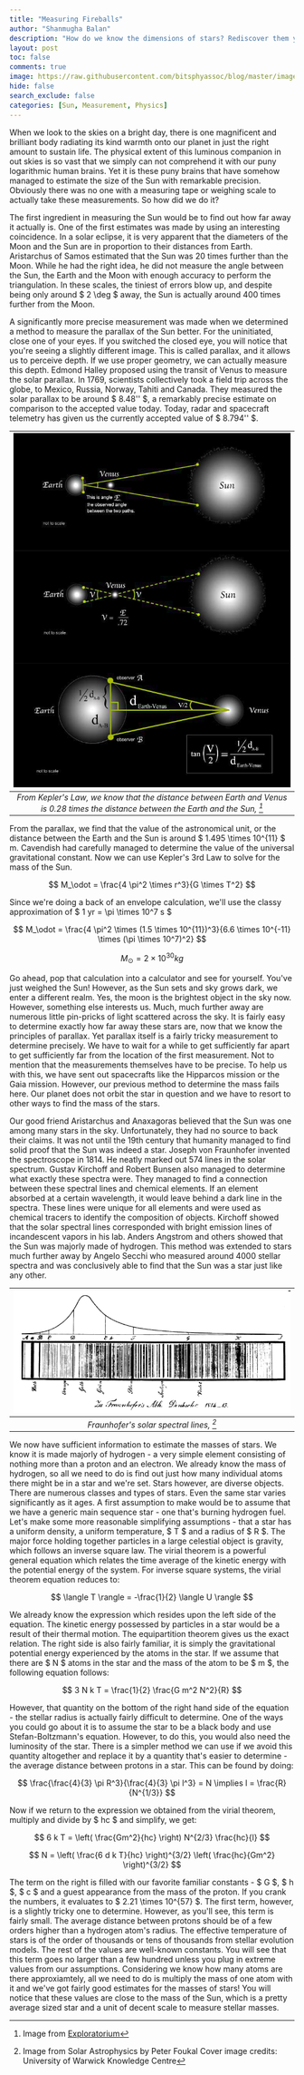 ```yaml
---
title: "Measuring Fireballs"
author: "Shanmugha Balan"
description: "How do we know the dimensions of stars? Rediscover them yourself using simple physics."
layout: post
toc: false
comments: true
image: https://raw.githubusercontent.com/bitsphyassoc/blog/master/images/blog/7-fireball/image-cover.jpg
hide: false
search_exclude: false
categories: [Sun, Measurement, Physics]
---
```



When we look to the skies on a bright day, there is one magnificent and brilliant body radiating its kind warmth onto our planet in just the right amount to sustain life. The physical extent of this luminous companion in out skies is so vast that we simply can not comprehend it with our puny logarithmic human brains. Yet it is these puny brains that have somehow managed to estimate the size of the Sun with remarkable precision. Obviously there was no one with a measuring tape or weighing scale to actually take these measurements. So how did we do it?

The first ingredient in measuring the Sun would be to find out how far away it actually is. One of the first estimates was made by using an interesting coincidence. In a solar eclipse, it is very apparent that the diameters of the Moon and the Sun are in proportion to their distances from Earth. Aristarchus of Samos estimated that the Sun was 20 times further than the Moon. While he had the right idea, he did not measure the angle between the Sun, the Earth and the Moon with enough accuracy to perform the triangulation. In these scales, the tiniest of errors blow up, and despite being only around $ 2 \deg $ away, the Sun is actually around 400 times further from the Moon.

A significantly more precise measurement was made when we determined a method to measure the parallax of the Sun better. For the uninitiated, close one of your eyes. If you switched the closed eye, you will notice that you're seeing a slightly different image. This is called parallax, and it allows us to perceive depth. If we use proper geometry, we can actually measure this depth. Edmond Halley proposed using the transit of Venus to measure the solar parallax. In 1769, scientists collectively took a field trip across the globe, to Mexico, Russia, Norway, Tahiti and Canada. They measured the solar parallax to be around $ 8.48'' $, a remarkably precise estimate on comparison to the accepted value today. Today, radar and spacecraft telemetry has given us the currently accepted value of $ 8.794'' $. 

|![Estimating the parallax of the Sun](https://raw.githubusercontent.com/bitsphyassoc/blog/master/images/blog/7-fireball/image1.png) | 
|:--:| 
| *From Kepler's Law, we know that the distance between Earth and Venus is 0.28 times the distance between the Earth and the Sun, [^1]* |

From the parallax, we find that the value of the astronomical unit, or the distance between the Earth and the Sun is around $ 1.495 \times 10^{11} $ m. Cavendish had carefully managed to determine the value of the universal gravitational constant. Now we can use Kepler's 3rd Law to solve for the mass of the Sun.

$$ M_\odot = \frac{4 \pi^2 \times r^3}{G \times T^2} $$

Since we're doing a back of an envelope calculation, we'll use the classy approximation of $ 1 yr = \pi \times 10^7 s $

$$ M_\odot = \frac{4 \pi^2 \times (1.5 \times 10^{11})^3}{6.6 \times 10^{-11} \times (\pi \times 10^7)^2} $$

$$ M_\odot = 2 \times 10^{30} kg$$

Go ahead, pop that calculation into a calculator and see for yourself. You've just weighed the Sun! However, as the Sun sets and sky grows dark, we enter a different realm. Yes, the moon is the brightest object in the sky now. However, something else interests us. Much, much further away are numerous little pin-pricks of light scattered across the sky. It is fairly easy to determine exactly how far away these stars are, now that we know the principles of parallax. Yet parallax itself is a fairly tricky measurement to determine precisely. We have to wait for a while to get sufficiently far apart to get sufficiently far from the location of the first measurement. Not to mention that the measurements themselves have to be precise. To help us with this, we have sent out spacecrafts like the Hipparcos mission or the Gaia mission. However, our previous method to determine the mass fails here. Our planet does not orbit the star in question and we have to resort to other ways to find the mass of the stars. 

Our good friend Aristarchus and Anaxagoras believed that the Sun was one among many stars in the sky. Unfortunately, they had no source to back their claims. It was not until the 19th century that humanity managed to find solid proof that the Sun was indeed a star. Joseph von Fraunhofer invented the spectroscope in 1814. He neatly marked out 574 lines in the solar spectrum. Gustav Kirchoff and Robert Bunsen also managed to determine what exactly these spectra were. They managed to find a connection between these spectral lines and chemical elements. If an element absorbed at a certain wavelength, it would leave behind a dark line in the spectra. These lines were unique for all elements and were used as chemical tracers to identify the composition of objects. Kirchoff showed that the solar spectral lines corresponded with bright emission lines of incandescent vapors in his lab. Anders Angstrom and others showed that the Sun was majorly made of hydrogen. This method was extended to stars much further away by Angelo Secchi who measured around 4000 stellar spectra and was conclusively able to find that the Sun was a star just like any other. 

|![Solar spectra](https://raw.githubusercontent.com/bitsphyassoc/blog/master/images/blog/7-fireball/image2.png) | 
|:--:| 
| *Fraunhofer's solar spectral lines, [^2]* |

We now have sufficient information to estimate the masses of stars. We know it is made majorly of hydrogen - a very simple element consisting of nothing more than a proton and an electron. We already know the mass of hydrogen, so all we need to do is find out just how many individual atoms there might be in a star and we're set. Stars however, are diverse objects. There are numerous classes and types of stars. Even the same star varies significantly as it ages. A first assumption to make would be to assume that we have a generic main sequence star - one that's burning hydrogen fuel. Let's make some more reasonable simplifying assumptions - that a star has a uniform density, a uniform temperature, $ T $ and a radius of $ R $. The major force holding together particles in a large celestial object is gravity, which follows an inverse square law. The virial theorem is a powerful general equation which relates the time average of the kinetic energy with the potential energy of the system. For inverse square systems, the virial theorem equation reduces to:

$$ \langle T \rangle = -\frac{1}{2} \langle U \rangle $$

We already know the expression which resides upon the left side of the equation. The kinetic energy possessed by particles in a star would be a result of their thermal motion. The equipartition theorem gives us the exact relation. The right side is also fairly familiar, it is simply the gravitational potential energy experienced by the atoms in the star. If we assume that there are $ N $ atoms in the star and the mass of the atom to be $ m $, the following equation follows:

$$ 3 N k T = \frac{1}{2} \frac{G m^2 N^2}{R} $$

However, that quantity on the bottom of the right hand side of the equation - the stellar radius is actually fairly difficult to determine. One of the ways you could go about it is to assume the star to be a black body and use Stefan-Boltzmann's equation. However, to do this, you would also need the luminosity of the star. There is a simpler method we can use if we avoid this quantity altogether and replace it by a quantity that's easier to determine - the average distance between protons in a star. This can be found by doing:

$$ \frac{\frac{4}{3} \pi R^3}{\frac{4}{3} \pi l^3} = N \implies l = \frac{R}{N^{1/3}} $$

Now if we return to the expression we obtained from the virial theorem, multiply and divide by $ hc $ and simplify, we get:

$$ 6 k T = \left( \frac{Gm^2}{hc} \right) N^{2/3} \frac{hc}{l} $$

$$ N = \left( \frac{6 d k T}{hc} \right)^{3/2} \left( \frac{hc}{Gm^2} \right)^{3/2}  $$

The term on the right is filled with our favorite familiar constants - $ G $, $ h $, $ c $ and a guest appearance from the mass of the proton. If you crank the numbers, it evaluates to $ 2.21 \times 10^{57} $. The first term, however, is a slightly tricky one to determine. However, as you'll see, this term is fairly small. The average distance between protons should be of a few orders higher than a hydrogen atom's radius. The effective temperature of stars is of the order of thousands or tens of thousands from stellar evolution models. The rest of the values are well-known constants. You will see that this term goes no larger than a few hundred unless you plug in extreme values from our assumptions. Considering we know how many atoms are there approxiamtely, all we need to do is multiply the mass of one atom with it and we've got fairly good estimates for the masses of stars! You will notice that these values are close to the mass of the Sun, which is a pretty average sized star and a unit of decent scale to measure stellar masses.


[^1]: Image from [Exploratorium](https://www.exploratorium.edu/venus/question4.html)
[^2]: Image from Solar Astrophysics by Peter Foukal
Cover image credits: University of Warwick Knowledge Centre